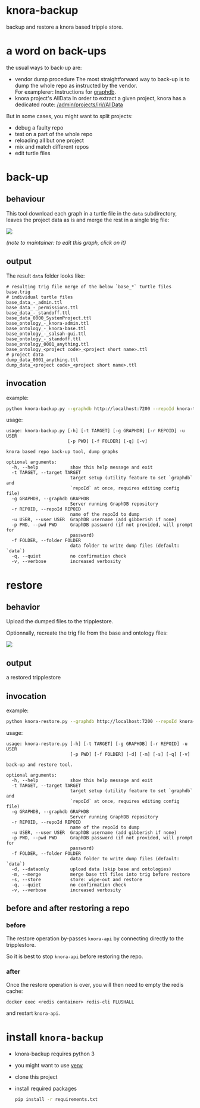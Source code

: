 #  knora-backup

backup and restore a knora based tripple store.

# a word on back-ups

the usual ways to back-up are:

- vendor dump procedure
  The most straightforward way to back-up is to dump the whole repo as instructed by the vendor.  
  For examplerer: Instructions for [graphdb](http://graphdb.ontotext.com/documentation/free/backing-up-and-recovering-repo.html?highlight=dump).
- knora project's AllData
  In order to extract a given project, knora has a dedicated route: [/admin/projects/iri/<identifier>/AllData](https://docs.knora.org/paradox/03-apis/api-admin/projects.html#dump-project-data-)



But in some cases, you might want to split projects:

- debug a faulty repo
- test on a part of the whole repo
- reloading all but one project
- mix and match different repos
- edit turtle files

# back-up

## behaviour

This tool download each graph in a turtle file in the `data` subdirectory, leaves the project data as is and merge the rest in a single trig file:

[![](https://mermaid.ink/img/eyJjb2RlIjoiZ3JhcGggTFJcblx0cmVwb1soUmVwbyldIC0tPnxkdW1wIGVhY2ggZ3JhcGggYXMgYSBmaWxlfCBzcGxpdHtzcGxpdH1cbiAgICBzcGxpdCAtLT58cHJvamVjdHMgZGF0YXwgZGF0YV9tdXRleCgoXCIgXCIpKVxuXHRzcGxpdCAtLT58a25vcmEgYmFzZSBhbmQgcHJvamVjdHMnIG9udG9zfCBiYXNlX211dGV4KChcIiBcIikpXG5cbiAgICBzdWJncmFwaCBkYXRhLWZpbGVzXG4gICAgZGF0YV9tdXRleCAtLT4gZGF0YTFbcHJvamVjdCBkYXRhIGdyYXBoXVxuICAgIGRhdGFfbXV0ZXggLS0-IGRhdGEyW3Byb2plY3QgZGF0YSBncmFwaF1cbiAgICBlbmRcblxuICAgIHN1YmdyYXBoIGJhc2UtYW5kLW9udG9sb2dpZXNcbiAgICBiYXNlX211dGV4IC0tPiBvbnRvMVtiYXNlIGdyYXBoc11cbiAgICBiYXNlX211dGV4IC0tPiBvbnRvMltwcm9qZWN0IG9udG9sb2d5XVxuICAgIGJhc2VfbXV0ZXggLS0-IG9udG8zW3Byb2plY3Qgb250b2xvZ3ldXG5cbiAgICBvbnRvMSAtLT4gYmFzZVtiYXNlIHRyaWddXG4gICAgb250bzIgLS0-IGJhc2VcbiAgICBvbnRvMyAtLT4gYmFzZVxuICAgIGVuZFxuIiwibWVybWFpZCI6eyJ0aGVtZSI6ImRlZmF1bHQifX0)](https://mermaid-js.github.io/mermaid-live-editor/#/edit/eyJjb2RlIjoiZ3JhcGggTFJcblx0cmVwb1soUmVwbyldIC0tPnxkdW1wIGVhY2ggZ3JhcGggYXMgYSBmaWxlfCBzcGxpdHtzcGxpdH1cbiAgICBzcGxpdCAtLT58cHJvamVjdHMgZGF0YXwgZGF0YV9tdXRleCgoXCIgXCIpKVxuXHRzcGxpdCAtLT58a25vcmEgYmFzZSBhbmQgcHJvamVjdHMnIG9udG9zfCBiYXNlX211dGV4KChcIiBcIikpXG5cbiAgICBzdWJncmFwaCBkYXRhLWZpbGVzXG4gICAgZGF0YV9tdXRleCAtLT4gZGF0YTFbcHJvamVjdCBkYXRhIGdyYXBoXVxuICAgIGRhdGFfbXV0ZXggLS0-IGRhdGEyW3Byb2plY3QgZGF0YSBncmFwaF1cbiAgICBlbmRcblxuICAgIHN1YmdyYXBoIGJhc2UtYW5kLW9udG9sb2dpZXNcbiAgICBiYXNlX211dGV4IC0tPiBvbnRvMVtiYXNlIGdyYXBoc11cbiAgICBiYXNlX211dGV4IC0tPiBvbnRvMltwcm9qZWN0IG9udG9sb2d5XVxuICAgIGJhc2VfbXV0ZXggLS0-IG9udG8zW3Byb2plY3Qgb250b2xvZ3ldXG5cbiAgICBvbnRvMSAtLT4gYmFzZVtiYXNlIHRyaWddXG4gICAgb250bzIgLS0-IGJhc2VcbiAgICBvbnRvMyAtLT4gYmFzZVxuICAgIGVuZFxuIiwibWVybWFpZCI6eyJ0aGVtZSI6ImRlZmF1bHQifX0)

*(note to maintainer: to edit this graph, click on it)*

## output

The result `data` folder looks like:

```
# resulting trig file merge of the below `base_*` turtle files
base.trig
# individual turtle files
base_data_-_admin.ttl
base_data_-_permissions.ttl
base_data_-_standoff.ttl
base_data_0000_SystemProject.ttl
base_ontology_-_knora-admin.ttl
base_ontology_-_knora-base.ttl
base_ontology_-_salsah-gui.ttl
base_ontology_-_standoff.ttl
base_ontology_0001_anything.ttl
base_ontology_<project code>_<project short name>.ttl
# project data
dump_data_0001_anything.ttl
dump_data_<project code>_<project short name>.ttl
```

## invocation

example:

```bash
python knora-backup.py --graphdb http://localhost:7200 --repoId knora-test --user user
```

usage:

```
usage: knora-backup.py [-h] [-t TARGET] [-g GRAPHDB] [-r REPOID] -u USER
                       [-p PWD] [-f FOLDER] [-q] [-v]

knora based repo back-up tool, dump graphs

optional arguments:
  -h, --help            show this help message and exit
  -t TARGET, --target TARGET
                        target setup (utility feature to set `graphdb` and
                        `repoId` at once, requires editing config file)
  -g GRAPHDB, --graphdb GRAPHDB
                        Server running GraphDB repository
  -r REPOID, --repoId REPOID
                        name of the repoId to dump
  -u USER, --user USER  GraphDB username (add gibberish if none)
  -p PWD, --pwd PWD     GraphDB password (if not provided, will prompt for
                        password)
  -f FOLDER, --folder FOLDER
                        data folder to write dump files (default: `data`)
  -q, --quiet           no confirmation check
  -v, --verbose         increased verbosity
```

# restore

## behavior

Upload the dumped files to the tripplestore.

Optionnally, recreate the trig file from the base and ontology files:

[![](https://mermaid.ink/img/eyJjb2RlIjoiZ3JhcGggTFJcblxuICAgIHN1YmdyYXBoIGRhdGEtZmlsZXNcbiAgICBkYXRhMVtwcm9qZWN0IGRhdGEgZ3JhcGhdXG4gICAgZGF0YTJbcHJvamVjdCBkYXRhIGdyYXBoXVxuICAgIGVuZFxuXG4gICAgc3ViZ3JhcGggb3B0aW9uYWwtbWVyZ2VcbiAgICBvbnRvMVtiYXNlIGdyYXBoc10gLS0-IG1lcmdlKChtZXJnZSkpXG4gICAgb250bzJbcHJvamVjdCBvbnRvbG9neV0gLS0-IG1lcmdlXG4gICAgb250bzNbcHJvamVjdCBvbnRvbG9neV0gLS0-IG1lcmdlXG5cbiAgICBlbmRcblxuICAgIHN1YmdyYXBoIGJhc2UtYW5kLW9udG9sb2dpZXNcbiAgICBtZXJnZSAtLT4gYmFzZVtiYXNlIHRyaWddXG4gICAgZW5kXG5cbiAgICBiYXNlIC0tPiByZXN0b3JlXG4gICAgZGF0YTEgLS0-IHJlc3RvcmVcbiAgICBkYXRhMiAtLT4gcmVzdG9yZVxuXG5cdHJlc3RvcmUoKHJlc3RvcmUpKSAtLT4gcmVwb1soUmVwbyldIiwibWVybWFpZCI6eyJ0aGVtZSI6ImRlZmF1bHQifSwidXBkYXRlRWRpdG9yIjpmYWxzZX0)](https://mermaid-js.github.io/mermaid-live-editor/#/edit/eyJjb2RlIjoiZ3JhcGggTFJcblxuICAgIHN1YmdyYXBoIGRhdGEtZmlsZXNcbiAgICBkYXRhMVtwcm9qZWN0IGRhdGEgZ3JhcGhdXG4gICAgZGF0YTJbcHJvamVjdCBkYXRhIGdyYXBoXVxuICAgIGVuZFxuXG4gICAgc3ViZ3JhcGggb3B0aW9uYWwtbWVyZ2VcbiAgICBvbnRvMVtiYXNlIGdyYXBoc10gLS0-IG1lcmdlKChtZXJnZSkpXG4gICAgb250bzJbcHJvamVjdCBvbnRvbG9neV0gLS0-IG1lcmdlXG4gICAgb250bzNbcHJvamVjdCBvbnRvbG9neV0gLS0-IG1lcmdlXG5cbiAgICBlbmRcblxuICAgIHN1YmdyYXBoIGJhc2UtYW5kLW9udG9sb2dpZXNcbiAgICBtZXJnZSAtLT4gYmFzZVtiYXNlIHRyaWddXG4gICAgZW5kXG5cbiAgICBiYXNlIC0tPiByZXN0b3JlXG4gICAgZGF0YTEgLS0-IHJlc3RvcmVcbiAgICBkYXRhMiAtLT4gcmVzdG9yZVxuXG5cdHJlc3RvcmUoKHJlc3RvcmUpKSAtLT4gcmVwb1soUmVwbyldIiwibWVybWFpZCI6eyJ0aGVtZSI6ImRlZmF1bHQifSwidXBkYXRlRWRpdG9yIjpmYWxzZX0)

## output

a restored tripplestore

## invocation

example:

```bash
python knora-restore.py --graphdb http://localhost:7200 --repoId knora-test --user user
```

usage:

```
usage: knora-restore.py [-h] [-t TARGET] [-g GRAPHDB] [-r REPOID] -u USER
                        [-p PWD] [-f FOLDER] [-d] [-m] [-s] [-q] [-v]

back-up and restore tool.

optional arguments:
  -h, --help            show this help message and exit
  -t TARGET, --target TARGET
                        target setup (utility feature to set `graphdb` and
                        `repoId` at once, requires editing config file)
  -g GRAPHDB, --graphdb GRAPHDB
                        Server running GraphDB repository
  -r REPOID, --repoId REPOID
                        name of the repoId to dump
  -u USER, --user USER  GraphDB username (add gibberish if none)
  -p PWD, --pwd PWD     GraphDB password (if not provided, will prompt for
                        password)
  -f FOLDER, --folder FOLDER
                        data folder to write dump files (default: `data`)
  -d, --dataonly        upload data (skip base and ontologies)
  -m, --merge           merge base ttl files into trig before restore
  -s, --store           store: wipe-out and restore
  -q, --quiet           no confirmation check
  -v, --verbose         increased verbosity
```

## before and after restoring a repo

### before

The restore operation by-passes `knora-api` by connecting directly to the tripplestore.  

So it is best to stop `knora-api` before restoring the repo. 

### after

Once the restore operation is over, you will then need to empty the redis cache:

```
docker exec <redis container> redis-cli FLUSHALL
```

and restart `knora-api`.

# install `knora-backup`

- knora-backup requires python 3

- you might want to use [venv](https://docs.python.org/3/library/venv.html)

- clone this project

- install required packages

  ```bash
  pip install -r requirements.txt
  ```

  